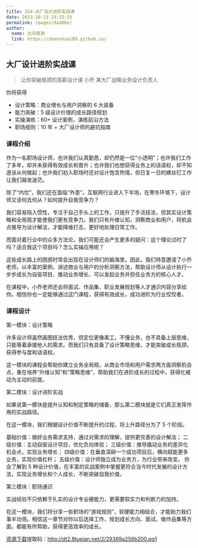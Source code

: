 ```yaml
---
title: 254-大厂设计进阶实战课
date: 2023-10-13 23:32:15
permalink: /pages/dad0be/
author: 
  name: 北鸟南游
  link: https://shenshuai89.github.io/
---
```

## 大厂设计进阶实战课

> 让你突破瓶颈的高薪设计课
> 小乔  某大厂战略业务设计负责人

你将获得

- 设计策略：商业增长与用户洞察的 6 大装备
- 能力突破：5 级设计价值的成长路径规划
- 实操演练：60+ 设计案例，演练前沿方法
- 职场规则：10 年 + 大厂设计师的避坑指南

### 课程介绍

作为一名职场设计师，也许我们认真勤恳，却仍然是一位“小透明”；也许我们工作了多年，却并未获得有效成长和晋升；也许我们也想获得业务上的话语权，却不知道该从何做起；也许我们初入职场时还对设计饱含热情，但日复一日的螺丝钉工作让我们越发迷茫。

除了“内忧”，我们还在面临“外患”。互联网行业进入下半场，在寒冬环境下，设计师又该何去何从？如何提升自我竞争力？

我们容易陷入惯性，专注于自己手头上的工作，只提升了手活技法，但其实设计策略和全局观才能使我们更有竞争力。我们只有升维认知，洞察商业和用户，将机会点推导为设计解法，才能降维打击，更好地处理日常工作。

而面对着行业中的众多方法论，我们可能还会产生更多的疑问：这个理论过时了吗？适合我这个项目吗？怎么实操应用呢？

这些成长路上的困惑时常会出现在设计师们的脑海里。因此，我们特意邀请了小乔老师，以丰富的案例，讲述商业与用户的分析洞察方法，帮助设计师从设计执行一步步成长为自驱项目、推动业务增长、可以发起业务并担任业务方的核心人才。

在课程中，小乔老师还会将面试、作品集、职业发展规划等人才通识内容分享给你。相信你也一定能够通过这门课程，获得有效成长，成功进阶为行业佼佼者。

### 课程设计

第一模块：设计策略

许多设计师虽然画图技法优秀，但定位更像美工，不懂业务，也不具备上层思维，只能等着承接他人的需求。而我们只有具备了设计策略思维，才能突破成长瓶颈，获得参与度和话语权。

这一模块的课程会帮助你建立业务全局观，从商业市场和用户需求两方面洞察机会点，重在培养“升维认知”和“策略思维”，帮助我们在进阶成长的过程中，获得化被动为主动的前提。

第二模块：设计进阶实战

如果说第一模块是提升认知和制定策略的储备，那么第二模块就是它们真正发挥作用的实战路径。

在这一模块，我们根据设计价值不断提升的过程，将上升路径分为了 5 个阶段。

基础价值：做好业务需求支持，通过对需求的理解，提供更完善的设计解法；
二级价值：主动自驱设计项目，优化负向体验；
三级价值：推导撬动业务的差异化机会点，实现业务增长；
四级价值：在垂直深耕一个成功项目后，横向赋能更多业务，实现价值杠杆；
五级价值：设计师独立成为业务方，为行业带来改变。
你会了解到 5 种设计价值，在丰富的实战案例中掌握更符合当今时代发展的设计方法，实现业务增长和个人成长，不断突破自我价值。

第三模块：职场通识

实战经验不只依赖于扎实的设计专业硬能力，更需要软实力和判断力的加持。

在这一模块，我们将分享一些职场的“游戏规则”，软硬能力相结合，才能助力我们事半功倍。相信这一章节对你以后选择工作、规划成长方向、面试、做作品集等方面，都能有所帮助，获得更高效率的成长。

[资源下载](https://pan.baidu.com/s/1bUxgkcoNtXGruPOjFzNgDg)提取码：http://dt2.8tupian.net/2/29369a256b200.pg1
